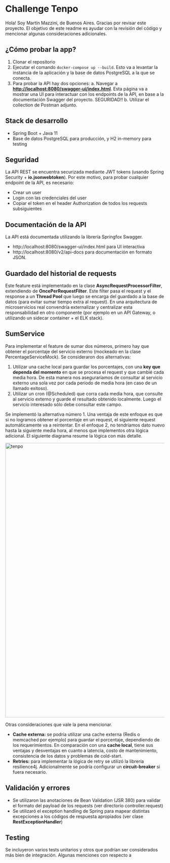 # Challenge Tenpo
Hola! Soy Martín Mazzini, de Buenos Aires. Gracias por revisar este proyecto. El objetivo de este readme es ayudar con la revisión del código y mencionar algunas consideraciones adicionales.


## ¿Cómo probar la app?
  

 1. Clonar el repositorio
 2. Ejecutar el comando `docker-compose up --build`. Esto va a levantar la instancia de la aplicación y la base de datos PostgreSQL a la que se conecta.
 3. Para probar la API hay dos opciones:
	 a. Navegar a **[http://localhost:8080/swagger-ui/index.html](http://localhost:8081/swagger-ui/index.html)**. Esta página va a mostrar  una UI para interactuar con los endpoints de la API, en base a la documentación Swagger del proyecto. SEGURIDAD!!
	 b. Utilizar el collection de Postman adjunto. 

  
## Stack de desarrollo

 - Spring Boot + Java 11
 - Base de datos PostgreSQL para producción, y H2 in-memory para testing

  
## Seguridad  
La API REST se encuentra securizada mediante JWT tokens (usando Spring Security + **io.jsonwebtoken**). Por este motivo, para probar cualquier endpoint de la API, es necesario:

 - Crear un user
 - Login con las credenciales del user
 - Copiar el token en el header Authorization de todos los requests subsiguientes
  
## Documentación de la API  
La API está documentada utilizando la librería Springfox Swagger. 
 - http://localhost:8080/swagger-ui/index.html para UI interactiva
 - http://localhost:8080/v2/api-docs para documentación en formato JSON.    
  
## Guardado del historial de requests
Este feature está implementado en la clase **AsyncRequestProcessorFilter**, extendiendo de **OncePerRequestFilter**. Este filter pasa el request y el response a un **Thread Pool** que luego se encarga del guardado a la base de datos (para evitar sumar tiempo extra al request). En una arquitectura de microservicios real convendría externalizar y centralizar esta responsabilidad en otro componente (por ejemplo en un API Gateway, o utilizando un sidecar container + el ELK stack).


## SumService
Para implementar el feature de sumar dos números, primero hay que obtener el porcentaje del servicio externo (mockeado en la clase PercentageServiceMock).  Se consideraron dos alternativas:
 1. Utilizar una cache local para guardar los porcentajes, con una **key que dependa del momento** en que se procesa el request y que cambié cada media hora. De esta manera nos aseguraríamos de consultar al servicio externo una sola vez por cada período de media hora (en caso de un llamado exitoso).
 2. Utilizar un cron (@Scheduled) que corra cada media hora, que consulte al servicio externo y guarde el resultado obtenido localmente. Luego el servicio interesado sólo debe consultar este campo.
 
Se implementó la alternativa número 1. Una ventaja de este enfoque es que si no logramos obtener el porcentaje en un request, el siguiente request automáticamente va a reintentar. En el enfoque 2, no tendríamos dato nuevo hasta la siguiente media hora, al menos que implementos otra lógica adicional. El siguiente diagrama resume la lógica con más detalle.

<img width="866" alt="tenpo" src="https://user-images.githubusercontent.com/25701657/197357502-b8d438c6-f81f-402a-8b3b-473062e5d754.png">



Otras consideraciones que vale la pena mencionar.

 - **Cache externa:** se podría utilizar una cache externa (Redis o memcached por ejemplo) para guardar el porcentaje, dependiendo de los requerimientos. En comparación con una **cache local**, tiene sus ventajas y desventajas en cuanto a latencia, costo de mantenimiento, consistencia de los datos y problemas de cold-start.
 - **Retries:** para implementar la lógica de retry se utilizó la librería resilience4j. Adicionalmente se podría configurar un **circuit-breaker** si fuera necesario.
  
## Validación y errores
 - Se utilizaron las anotaciones de Bean Validation (JSR 380) para validar el formato del payload de los requests (ver directorio controller.request)
 - Se utilizaró el exception handling de Spring para mapear distintas excepciones a los códigos de respuesta apropiados (ver clase **RestExceptionHandler**)
  
## Testing  
Se incluyeron varios tests unitarios y otros que podrían ser considerados más bien de integración. Algunas menciones con respecto a
  
